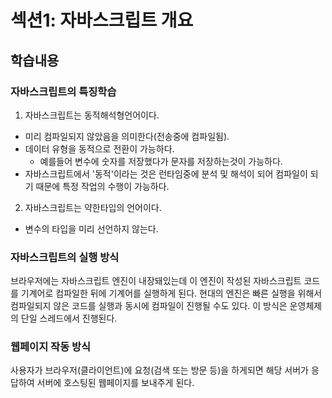 # 섹션1: 자바스크립트 개요

## 학습내용

### 자바스크립트의 특징학습

1. 자바스크립트는 동적해석형언어이다.

- 미리 컴파일되지 않았음을 의미한다(전송중에 컴파일됨).
- 데이터 유형을 동적으로 전환이 가능하다.
  - 예를들어 변수에 숫자를 저장했다가 문자를 저장하는것이 가능하다.
- 자바스크립트에서 '동적'이라는 것은 런타임중에 분석 및 해석이 되어 컴파일이 되기 때문에 특정 작업의 수행이 가능하다.

2. 자바스크립트는 약한타입의 언어이다.

- 변수의 타입을 미리 선언하지 않는다.

### 자바스크립트의 실행 방식

브라우저에는 자바스크립트 엔진이 내장돼있는데 이 엔진이 작성된 자바스크립트 코드를 기계어로 컴파일한 뒤에 기계어를 실행하게 된다.
현대의 엔진은 빠른 실행을 위해서 컴파일되지 않은 코드를 실행과 동시에 컴파일이 진행될 수도 있다.
이 방식은 운영체제의 단일 스레드에서 진행된다.

### 웹페이지 작동 방식

사용자가 브라우저(클라이언트)에 요청(검색 또는 방문 등)을 하게되면 해당 서버가 응답하여 서버에 호스팅된 웹페이지를 보내주게 된다.
